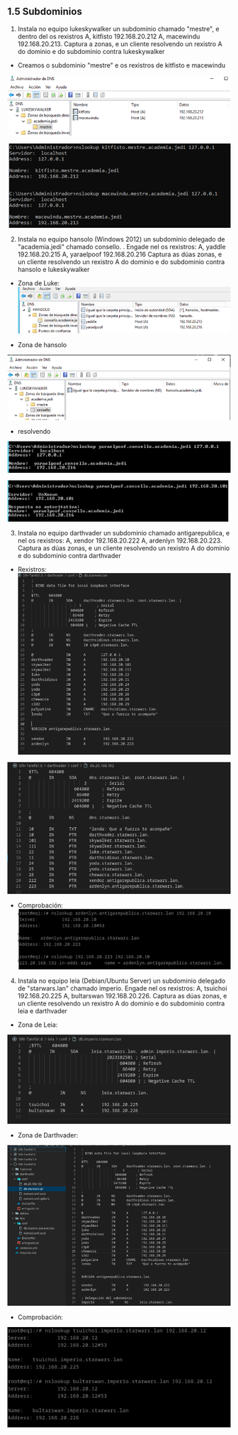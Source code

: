 ## 1.5 Subdominios

1. Instala no equipo lukeskywalker un subdominio chamado "mestre", e dentro del os rexistros 
A, kitfisto 192.168.20.212
A, macewindu 192.168.20.213.
Captura a zonas, e un cliente resolvendo un rexistro A do dominio e do subdominio contra lukeskywalker

- Creamos o subdominio "mestre" e os rexistros de kitfisto e macewindu

![imaxe1](Capturas/captura2.png)


![imaxe2](Capturas/captura1.png)

2. Instala no equipo hansolo (Windows 2012) un subdominio delegado de "academia.jedi" chamado consello. . Engade nel os rexistros:
A, yaddle 192.168.20.215
A, yaraelpoof 192.168.20.216
Captura as dúas zonas, e un cliente resolvendo un rexistro  A do dominio e do subdominio contra hansolo e lukeskywalker

- Zona de Luke:
![imaxe3](Capturas/captura3.png)

- Zona de hansolo

![imaxe3](Capturas/captura4.png)

- resolvendo

![imaxe3](Capturas/captura5.png)

![imaxe3](Capturas/captura6.png)

3. Instala no equipo darthvader un subdominio chamado antigarepublica, e nel os rexistros:
A, xendor 192.168.20.222
A, ardenlyn 192.168.20.223.
Captura as dúas zonas, e un cliente resolvendo un rexistro  A do dominio e do subdominio contra darthvader

- Rexistros:
![imaxe3](Capturas/captura7.png)

![imaxe3](Capturas/captura8.png)

- Comprobación:
![imaxe3](Capturas/captura9.png)

4. Instala no equipo leia (Debian/Ubuntu Server) un subdominio delegado de "starwars.lan" chamado imperio. Engade nel os rexistros:
A, tsuichoi 192.168.20.225
A, bultarswan 192.168.20.226.
Captura as dúas zonas, e un cliente resolvendo un rexistro  A do dominio e do subdominio contra leia e darthvader

- Zona de Leia:

![imaxe3](Capturas/captura10.png)

- Zona de Darthvader:

![imaxe3](Capturas/captura11.png)

- Comprobación:

![imaxe3](Capturas/capturas12.png)